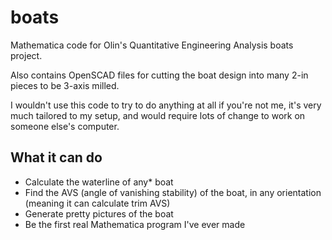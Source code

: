 # boats
Mathematica code for Olin's Quantitative Engineering Analysis boats project.

Also contains OpenSCAD files for cutting the boat design into many 2-in pieces to be 3-axis milled.

I wouldn't use this code to try to do anything at all if you're not me, it's very much tailored to my setup, and would require lots of change to work on someone else's computer.

## What it can do

- Calculate the waterline of any* boat
- Find the AVS (angle of vanishing stability) of the boat, in any orientation (meaning it can calculate trim AVS)
- Generate pretty pictures of the boat
- Be the first real Mathematica program I've ever made
